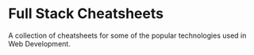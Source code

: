 # Full Stack Cheatsheets

A collection of cheatsheets for some of the popular technologies used in Web Development.
